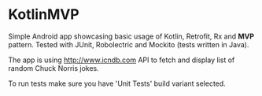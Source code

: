 # KotlinMVP

Simple Android app showcasing basic usage of Kotlin, Retrofit, Rx and **MVP** pattern.
Tested with JUnit, Robolectric and Mockito (tests written in Java).

The app is using http://www.icndb.com API to fetch and display list of random Chuck Norris jokes.

To run tests make sure you have 'Unit Tests' build variant selected.